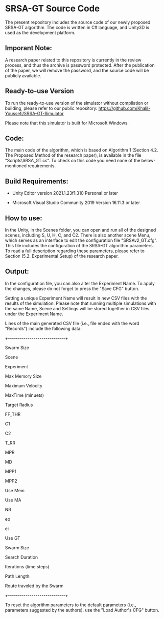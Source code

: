 # SRSA-GT Source Code
The present repository includes the source code of our newly proposed SRSA-GT algorithm. The code is written in C# language, and Unity3D is used as the development platform.

## Imporant Note:
A research paper related to this repository is currently in the review process, and thus the archive is password protected. After the publication of the paper, we will remove the password, and the source code will be publicly available.


## Ready-to-use Version

To run the ready-to-use version of the simulator without compilation or building, please refer to our public repository: https://github.com/Khalil-Youssefi/SRSA-GT-Simulator

Please note that this simulator is built for Microsoft Windows.


## Code:

The main code of the algorithm, which is based on Algorithm 1 (Section 4.2. The Proposed Method of the research paper), is available in the file "Scripts\SRSA_GT.cs". To check on this code you need none of the below-mentioned requirements.


## Build Requirements:

- Unity Editor version 2021.1.23f1.310 Personal or later

- Microsoft Visual Studio Community 2019 Version 16.11.3  or later


## How to use:

In the Unity, in the Scenes folder, you can open and run all of the designed scenes, including S, U, H, C, and C2. There is also another scene Menu, which serves as an interface to edit the configuration file "SRSAv2_GT.cfg". This file includes the configuration of the SRSA-GT algorithm parameters. To read a full description regarding these parameters, please refer to Section (5.2. Experimental Setup) of the research paper.


## Output:

In the configuration file, you can also alter the Experiment Name. To apply the changes, please do not forget to press the "Save CFG" button.

Setting a unique Experiment Name will result in new CSV files with the results of the simulation. Please note that running multiple simulations with the same Name, Scene and Settings will be stored together in CSV files under the Experiment Name.


Lines of the main generated CSV file (i.e., file ended with the word "Records") include the following data:

+-----------------------------+

Swarm Size

Scene

Experiment

Max Memory Size

Maximum Velocity

MaxTime (minuets)

Target Radius

FF_THR

C1

C2

T_RR

MPR

MD

MPP1

MPP2

Use Mem

Use MA

NR

eo

ei

Use GT

Swarm Size

Search Duration

Iterations (time steps)

Path Length

Route traveled by the Swarm

+-----------------------------+


To reset the algorithm parameters to the default parameters (i.e., parameters suggested by the authors), use the "Load Author's CFG" button.
